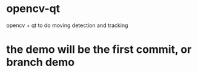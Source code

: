 # opencv-qt
opencv + qt to do moving detection and tracking

# the demo will be the first commit, or branch demo

